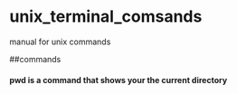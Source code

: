 # unix_terminal_comsands
manual for unix commands


##commands 
#### pwd is a command that shows your the current directory
